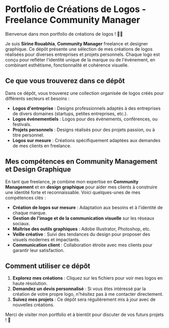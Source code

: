 # Portfolio de Créations de Logos - Freelance Community Manager

Bienvenue dans mon portfolio de créations de logos ! 🎨✨

Je suis **Sirine Rouabhia**, **Community Manager** freelance et designer graphique. Ce dépôt présente une sélection de mes créations de logos réalisées pour diverses entreprises et projets personnels. Chaque logo est conçu pour refléter l'identité unique de la marque ou de l'événement, en combinant esthétisme, fonctionnalité et cohérence visuelle.

## Ce que vous trouverez dans ce dépôt

Dans ce dépôt, vous trouverez une collection organisée de logos créés pour différents secteurs et besoins :

- **Logos d'entreprise** : Designs professionnels adaptés à des entreprises de divers domaines (startups, petites entreprises, etc.).
- **Logos événementiels** : Logos pour des événements, conférences, ou festivals.
- **Projets personnels** : Designs réalisés pour des projets passion, ou à titre personnel.
- **Logos sur mesure** : Créations spécifiquement adaptées aux demandes de mes clients en freelance.

## Mes compétences en Community Management et Design Graphique

En tant que freelance, je combine mon expertise en **Community Management** et en **design graphique** pour aider mes clients à construire une identité forte et reconnaissable. Voici quelques-unes de mes compétences clés :

- **Création de logos sur mesure** : Adaptation aux besoins et à l'identité de chaque marque.
- **Gestion de l'image et de la communication visuelle** sur les réseaux sociaux.
- **Maîtrise des outils graphiques** : Adobe Illustrator, Photoshop, etc.
- **Veille créative** : Suivi des tendances du design pour proposer des visuels modernes et impactants.
- **Communication client** : Collaboration étroite avec mes clients pour garantir leur satisfaction.


## Comment utiliser ce dépôt

1. **Explorez mes créations** : Cliquez sur les fichiers pour voir mes logos en haute résolution.
2. **Demandez un devis personnalisé** : Si vous êtes intéressé par la création de votre propre logo, n'hésitez pas à me contacter directement.
3. **Suivez mes projets** : Ce dépôt sera régulièrement mis à jour avec de nouvelles créations.


Merci de visiter mon portfolio et à bientôt pour discuter de vos futurs projets ! 🚀
